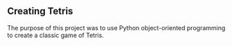 ## Creating Tetris

The purpose of this project was to use Python object-oriented programming to create a classic game of Tetris.